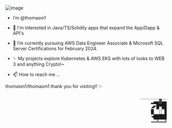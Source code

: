 ![image](https://user-images.githubusercontent.com/14047156/209457416-be61bb65-f634-464e-b015-50c3ad642d59.png)


- I’m @thomasm1


- 👀 I'm interested in Java/TS/Solidity apps that expand the App/Dapp & API's

- 🌱 I’m currently pursuing AWS Data Engineer Associate & Microsoft SQL Server Certifications for February 2024.

- ✨ My projects explore  Kubernetes & AWS EKS with lots of looks to WEB 3 and anything Crypto!~ 

- 📫 How to reach me ...
 
thomasm1/thomasm1 thank you for visiting!!      ✨     
<pre>
                                                  __________________
                                                      ▂▄▄▓▄▄▂
                                                      ◢◤█▀████▄▄▄▄▄▄◢◤      
                                                      █  🦄 █▀▀▀▀▀▀╬
                                                      ◥█████◤
                                                      ══╩══╩═ 
 </pre>
